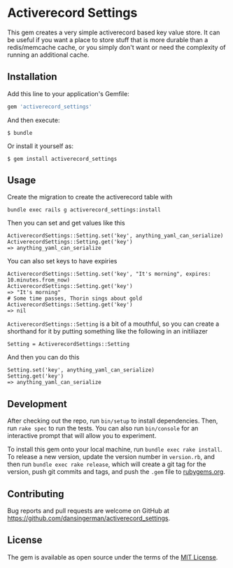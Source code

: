 # Activerecord Settings

This gem creates a very simple activerecord based key value store. It can be useful if you want a place to store stuff that is more durable than a redis/memcache cache, or you simply don't want or need the complexity of running an additional cache.

## Installation

Add this line to your application's Gemfile:

```ruby
gem 'activerecord_settings'
```

And then execute:

    $ bundle

Or install it yourself as:

    $ gem install activerecord_settings

## Usage

Create the migration to create the activerecord table with

    bundle exec rails g activerecord_settings:install
    
Then you can set and get values like this

    ActiverecordSettings::Setting.set('key', anything_yaml_can_serialize)
    ActiverecordSettings::Setting.get('key')
    => anything_yaml_can_serialize
    
You can also set keys to have expiries

    ActiverecordSettings::Setting.set('key', "It's morning", expires: 10.minutes.from_now)
    ActiverecordSettings::Setting.get('key')
    => "It's morning"
    # Some time passes, Thorin sings about gold
    ActiverecordSettings::Setting.get('key')
    => nil
    
 ```ActiverecordSettings::Setting``` is a bit of a mouthful, so you can create a shorthand for it by putting something like the following in an initiliazer
 
    Setting = ActiverecordSettings::Setting
    
And then you can do this

    Setting.set('key', anything_yaml_can_serialize)
    Setting.get('key')
    => anything_yaml_can_serialize

## Development

After checking out the repo, run `bin/setup` to install dependencies. Then, run `rake spec` to run the tests. You can also run `bin/console` for an interactive prompt that will allow you to experiment.

To install this gem onto your local machine, run `bundle exec rake install`. To release a new version, update the version number in `version.rb`, and then run `bundle exec rake release`, which will create a git tag for the version, push git commits and tags, and push the `.gem` file to [rubygems.org](https://rubygems.org).

## Contributing

Bug reports and pull requests are welcome on GitHub at https://github.com/dansingerman/activerecord_settings.

## License

The gem is available as open source under the terms of the [MIT License](https://opensource.org/licenses/MIT).
